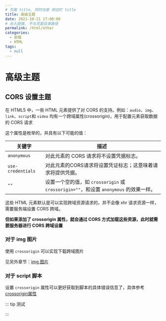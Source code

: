 ```yaml
---
# 页面 title, 同时也是 侧边栏 title
title: 高级主题
date: 2021-10-21 17:00:00
# 永久链接, 不与页面目录路径
permalink: /html/other
categories: 
  - 前端
  - HTML
tags: 
  - null
---
```

# 高级主题

## CORS 设置主题

在 HTML5 中，一些 HTML 元素提供了对 CORS 的支持。例如：`audio`、`img`、`link`、`script`和 `video` 均有一个跨域属性(crossorigin)，用于配置元素获取数据的 CORS 请求

这个属性是枚举的，并具有以下可能的值：

| 关键字            | 描述                                                         |
| ----------------- | ------------------------------------------------------------ |
| `anonymous`       | 对此元素的 CORS 请求将不设置凭据标志。                       |
| `use-credentials` | 对此元素的CORS请求将设置凭证标志；这意味着请求将提供凭据。   |
| `""`              | 设置一个空的值，如 `crossorigin` 或 `crossorigin=""`，和设置 `anonymous` 的效果一样。 |

这些 HTML 元素默认是可以实现跨域资源请求的，并不会像 xhr 请求资源一样，需要服务端设置 CORS 跨域。

**但如果添加了 crossorigin 属性，就会通过 CORS 方式加载这些资源，此时就需要服务器进行 CORS 跨域设置**

### 对于 img 图片

使用 `crossorigin` 可以实现下载跨域图片

见另外章节：[img 图片](/html/img/#跨域图片-cookie)

### 对于 script 脚本

设置 `crossorigin` 属性可以更好获取到脚本的具体错误信息了，具体参考 [crossorigin属性](https://blog.csdn.net/qq_40028324/article/details/107076751)

::: tip 测试

<html-test type="scriptCors" />

:::
